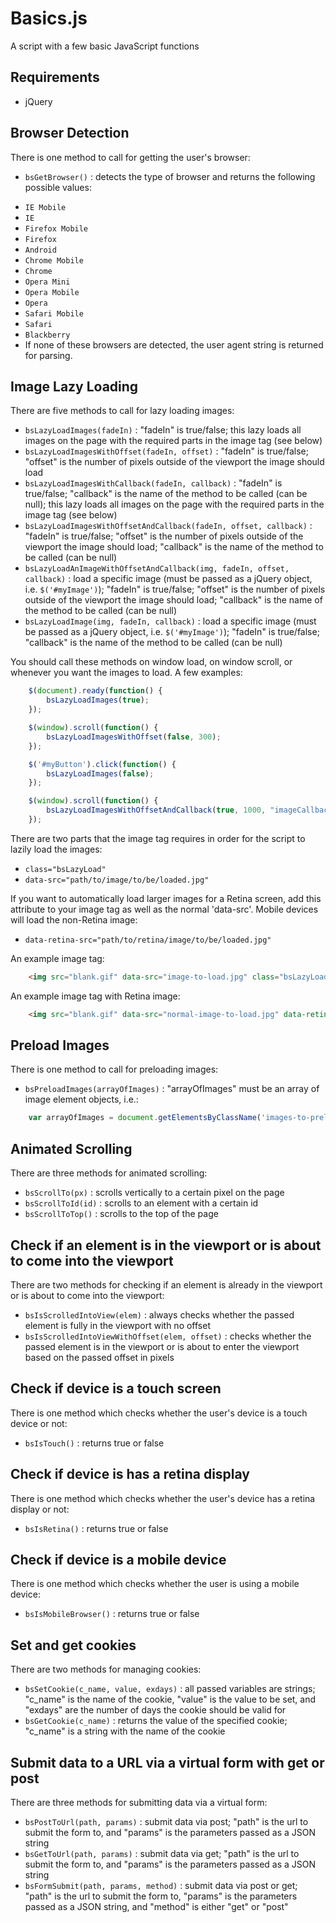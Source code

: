 Basics.js
=========

A script with a few basic JavaScript functions

Requirements
------------

- jQuery

Browser Detection
-----------------

There is one method to call for getting the user's browser:

- `bsGetBrowser()` : detects the type of browser and returns the following possible values: 
 * `IE Mobile`
 * `IE`
 * `Firefox Mobile`
 * `Firefox`
 * `Android`
 * `Chrome Mobile`
 * `Chrome`
 * `Opera Mini`
 * `Opera Mobile`
 * `Opera`
 * `Safari Mobile`
 * `Safari`
 * `Blackberry`
 * If none of these browsers are detected, the user agent string is returned for parsing.

Image Lazy Loading
------------------

There are five methods to call for lazy loading images:

- `bsLazyLoadImages(fadeIn)` : "fadeIn" is true/false; this lazy loads all images on the page with the required parts in the image tag (see below)
- `bsLazyLoadImagesWithOffset(fadeIn, offset)` : "fadeIn" is true/false; "offset" is the number of pixels outside of the viewport the image should load
- `bsLazyLoadImagesWithCallback(fadeIn, callback)` : "fadeIn" is true/false; "callback" is the name of the method to be called (can be null); this lazy loads all images on the page with the required parts in the image tag (see below)
- `bsLazyLoadImagesWithOffsetAndCallback(fadeIn, offset, callback)` : "fadeIn" is true/false; "offset" is the number of pixels outside of the viewport the image should load; "callback" is the name of the method to be called (can be null)
- `bsLazyLoadAnImageWithOffsetAndCallback(img, fadeIn, offset, callback)` : load a specific image (must be passed as a jQuery object, i.e. `$('#myImage')`); "fadeIn" is true/false; "offset" is the number of pixels outside of the viewport the image should load; "callback" is the name of the method to be called (can be null)
- `bsLazyLoadImage(img, fadeIn, callback)` : load a specific image (must be passed as a jQuery object, i.e. `$('#myImage')`); "fadeIn" is true/false; "callback" is the name of the method to be called (can be null)

You should call these methods on window load, on window scroll, or whenever you want the images to load. A few examples:

```javascript
	$(document).ready(function() {	 				
		bsLazyLoadImages(true);
	});
```

```javascript
	$(window).scroll(function() {	 				
		bsLazyLoadImagesWithOffset(false, 300);
	});
```

```javascript
	$('#myButton').click(function() {	 				
		bsLazyLoadImages(false);
	});
```

```javascript
	$(window).scroll(function() {	 				
		bsLazyLoadImagesWithOffsetAndCallback(true, 1000, "imageCallback();");
	});
```

There are two parts that the image tag requires in order for the script to lazily load the images:

- `class="bsLazyLoad"`
- `data-src="path/to/image/to/be/loaded.jpg"` 

If you want to automatically load larger images for a Retina screen, add this attribute to your image tag as well as the normal 'data-src'. Mobile devices will load the non-Retina image:

- `data-retina-src="path/to/retina/image/to/be/loaded.jpg"`

An example image tag:

```html
	<img src="blank.gif" data-src="image-to-load.jpg" class="bsLazyLoad">
```

An example image tag with Retina image:

```html
	<img src="blank.gif" data-src="normal-image-to-load.jpg" data-retina-src="retina-image-to-load.jpg" class="bsLazyLoad">
```

Preload Images
--------------

There is one method to call for preloading images:

- `bsPreloadImages(arrayOfImages)` : "arrayOfImages" must be an array of image element objects, i.e.:

```javascript
	var arrayOfImages = document.getElementsByClassName('images-to-preload');
```


Animated Scrolling
------------------

There are three methods for animated scrolling:

- `bsScrollTo(px)` : scrolls vertically to a certain pixel on the page
- `bsScrollToId(id)` : scrolls to an element with a certain id
- `bsScrollToTop()` : scrolls to the top of the page


Check if an element is in the viewport or is about to come into the viewport
----------------------------------------------------------------------------

There are two methods for checking if an element is already in the viewport or is about to come into the viewport:

- `bsIsScrolledIntoView(elem)` : always checks whether the passed element is fully in the viewport with no offset
- `bsIsScrolledIntoViewWithOffset(elem, offset)` : checks whether the passed element is in the viewport or is about to enter the viewport based on the passed offset in pixels


Check if device is a touch screen
----------------------------------

There is one method which checks whether the user's device is a touch device or not:

- `bsIsTouch()` : returns true or false


Check if device is has a retina display
---------------------------------------

There is one method which checks whether the user's device has a retina display or not:

- `bsIsRetina()` : returns true or false


Check if device is a mobile device
----------------------------------

There is one method which checks whether the user is using a mobile device:

- `bsIsMobileBrowser()` : returns true or false


Set and get cookies
-------------------

There are two methods for managing cookies:

- `bsSetCookie(c_name, value, exdays)` : all passed variables are strings; "c_name" is the name of the cookie, "value" is the value to be set, and "exdays" are the number of days the cookie should be valid for
- `bsGetCookie(c_name)` : returns the value of the specified cookie; "c_name" is a string with the name of the cookie


Submit data to a URL via a virtual form with get or post
--------------------------------------------------------

There are three methods for submitting data via a virtual form:

- `bsPostToUrl(path, params)` : submit data via post; "path" is the url to submit the form to, and "params" is the parameters passed as a JSON string
- `bsGetToUrl(path, params)` : submit data via get; "path" is the url to submit the form to, and "params" is the parameters passed as a JSON string
- `bsFormSubmit(path, params, method)` : submit data via post or get; "path" is the url to submit the form to, "params" is the parameters passed as a JSON string, and "method" is either "get" or "post"